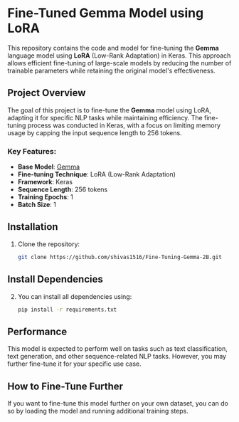# Fine-Tuned Gemma Model using LoRA

This repository contains the code and model for fine-tuning the **Gemma** language model using **LoRA** (Low-Rank Adaptation) in Keras. This approach allows efficient fine-tuning of large-scale models by reducing the number of trainable parameters while retaining the original model's effectiveness.

## Project Overview

The goal of this project is to fine-tune the **Gemma** model using LoRA, adapting it for specific NLP tasks while maintaining efficiency. The fine-tuning process was conducted in Keras, with a focus on limiting memory usage by capping the input sequence length to 256 tokens.

### Key Features:
- **Base Model**: [Gemma](https://huggingface.co/gemma)
- **Fine-tuning Technique**: LoRA (Low-Rank Adaptation)
- **Framework**: Keras 
- **Sequence Length**: 256 tokens
- **Training Epochs**: 1
- **Batch Size**: 1

## Installation

1. Clone the repository:
   ```bash
   git clone https://github.com/shivas1516/Fine-Tuning-Gemma-2B.git
   ```
## Install Dependencies

2. You can install all dependencies using:
   ```bash
   pip install -r requirements.txt
   ```
## Performance

This model is expected to perform well on tasks such as text classification, text generation, and other sequence-related NLP tasks. However, you may further fine-tune it for your specific use case.

## How to Fine-Tune Further

If you want to fine-tune this model further on your own dataset, you can do so by loading the model and running additional training steps.
